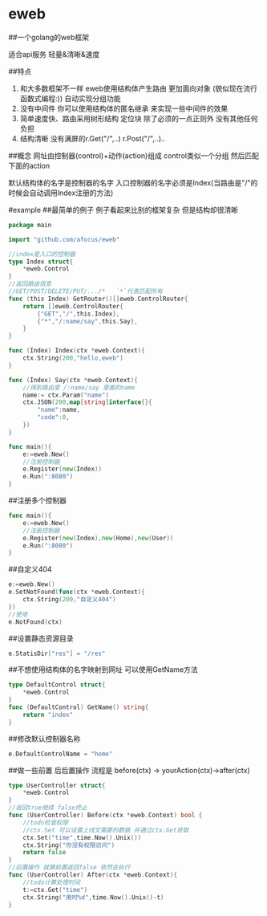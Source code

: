 # eweb
##一个golang的web框架

适合api服务 轻量&清晰&速度

##特点
1. 和大多数框架不一样 eweb使用结构体产生路由 更加面向对象 (貌似现在流行函数式编程:)) 自动实现分组功能
2. 没有中间件 你可以使用结构体的匿名继承 来实现一些中间件的效果
3. 简单速度快、路由采用树形结构 定位块 除了必须的一点正则外 没有其他任何负担
4. 结构清晰 没有满屏的r.Get("/",..) r.Post("/",..)..



##概念
网址由控制器(control)+动作(action)组成
control类似一个分组 然后匹配下面的action

默认结构体的名字是控制器的名字 入口控制器的名字必须是Index(当路由是"/"的时候会自动调用Index注册的方法)

#example
##最简单的例子
例子看起来比别的框架复杂 但是结构却很清晰
```go
package main

import "github.com/afocus/eweb"

//index是入口的控制器
type Index struct{
	*eweb.Control
}
//返回路由信息
//GET/POST/DELETE/PUT/.../*   `*`代表匹配所有
func (this Index) GetRouter()[]eweb.ControlRouter{
	return []eweb.ControlRouter{
		{"GET","/",this.Index},
		{"*","/:name/say",this.Say},
	}
}

func (Index) Index(ctx *eweb.Context){
	ctx.String(200,"hello,eweb")
}

func (Index) Say(ctx *eweb.Context){
	//得到路由里 /:name/say 里面的name
	name:= ctx.Param("name")
	ctx.JSON(200,map[string]interface{}{
		"name":name,
		"code":0,
	})
}

func main(){
	e:=eweb.New()
	//注册控制器
	e.Register(new(Index))
	e.Run(":8080")
}

```


##注册多个控制器
```go
func main(){
	e:=eweb.New()
	//注册控制器
	e.Register(new(Index),new(Home),new(User))
	e.Run(":8080")
}
```

##自定义404
```go
e:=eweb.New()
e.SetNotFound(func(ctx *eweb.Context){
	ctx.String(200,"自定义404")
})
//使用
e.NotFound(ctx)
```

##设置静态资源目录
```go
e.StatisDir["res"] = "/res"
```
##不想使用结构体的名字映射到网址 可以使用GetName方法
```go
type DefaultControl struct{
	*eweb.Control
}
func (DefaultControl) GetName() string{
	return "index"
}
```
##修改默认控制器名称
```go
e.DefaultControlName = "home"
```
##做一些前置 后后置操作
流程是 before(ctx) -> yourAction(ctx)->after(ctx)
```go
type UserController struct{
	*eweb.Control
}
//返回true继续 false终止
func (UserController) Before(ctx *eweb.Context) bool {
	//todo检查权限
	//ctx.Set 可以设置上线文需要的数据 并通过ctx.Get获取
	ctx.Set("time",time.Now().Unix())
	ctx.String("你没有权限访问")
	return false
}
//后置操作 就算前置返回false 依然会执行
func (UserController) After(ctx *eweb.Context){
	//todo计算处理时间
	t:=ctx.Get("time")
	ctx.String("用时%d",time.Now().Unix()-t)
}
```